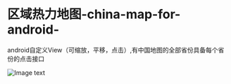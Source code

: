 # 区域热力地图-china-map-for-android-
android自定义View（可缩放，平移，点击）,有中国地图的全部省份具备每个省份的点击接口  

![Image text](https://github.com/AndroidCloud/-china-map-for-android-/blob/master/DemoImg/GIF.gif)
